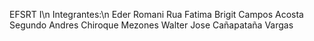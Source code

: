 EFSRT I\n
Integrantes:\n
Eder Romani Rua
Fatima Brigit Campos Acosta
Segundo Andres Chiroque Mezones
Walter Jose Cañapataña Vargas
